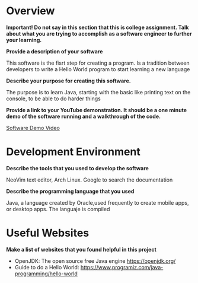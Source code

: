 # Overview

**Important!  Do not say in this section that this is college assignment.  Talk about what you are trying to accomplish as a software engineer to further your learning.**

**Provide a description of your software**

This software is the fisrt step for creating a program. Is a tradition between developers to write a Hello World program to start learning a new language

**Describe your purpose for creating this software.**

The purpose is to learn Java, starting with the basic like printing text on the console, to be able to do harder things

**Provide a link to your YouTube demonstration.  It should be a one minute demo of the software running and a walkthrough of the code.**

[Software Demo Video](http://youtube.link.goes.here)

# Development Environment

**Describe the tools that you used to develop the software** 

NeoVim text editor, Arch Linux. Google to search the documentation

**Describe the programming language that you used**

Java, a language created by Oracle,used frequently to create mobile apps, or desktop apps. The languaje is compiled

# Useful Websites

**Make a list of websites that you found helpful in this project** 

* OpenJDK: The open source free Java engine https://openjdk.org/
* Guide to do a Hello World: https://www.programiz.com/java-programming/hello-world

